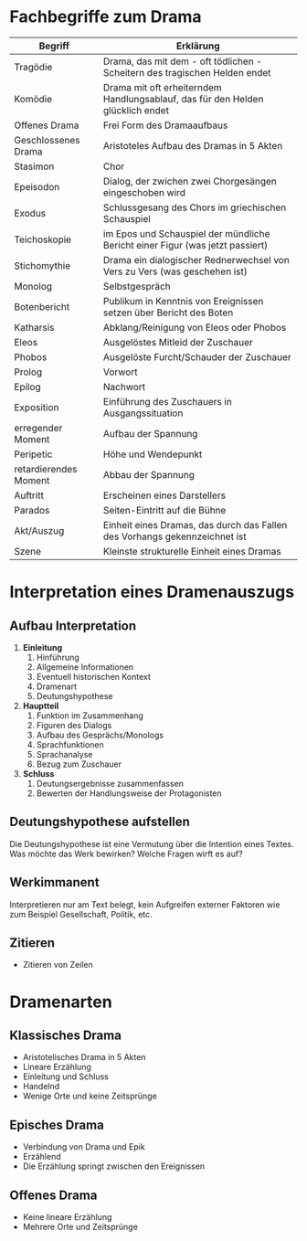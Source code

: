 # Fachbegriffe zum Drama

| Begriff               | Erklärung                                                                      |
| --------------------- | ------------------------------------------------------------------------------ |
| Tragödie              | Drama, das mit dem - oft tödlichen - Scheitern des tragischen Helden endet     |
| Komödie               | Drama mit oft erheiterndem Handlungsablauf, das für den Helden glücklich endet |
| Offenes Drama         | Frei Form des Dramaaufbaus                                                     |
| Geschlossenes Drama   | Aristoteles Aufbau des Dramas in 5 Akten                                       |
| Stasimon              | Chor                                                                           |
| Epeisodon             | Dialog, der zwichen zwei Chorgesängen eingeschoben wird                        |
| Exodus                | Schlussgesang des Chors im griechischen Schauspiel                             |
| Teichoskopie          | im Epos und Schauspiel der mündliche Bericht einer Figur (was jetzt passiert)  |
| Stichomythie          | Drama ein dialogischer Rednerwechsel von Vers zu Vers (was geschehen ist)      |
| Monolog               | Selbstgespräch                                                                 |
| Botenbericht          | Publikum in Kenntnis von Ereignissen setzen über Bericht des Boten             |
| Katharsis             | Abklang/Reinigung von Eleos oder Phobos                                        |
| Eleos                 | Ausgelöstes Mitleid der Zuschauer                                              |
| Phobos                | Ausgelöste Furcht/Schauder der Zuschauer                                       |
| Prolog                | Vorwort                                                                        |
| Epilog                | Nachwort                                                                       |
| Exposition            | Einführung des Zuschauers in Ausgangssituation                                 |
| erregender Moment     | Aufbau der Spannung                                                            |
| Peripetic             | Höhe und Wendepunkt                                                            |
| retardierendes Moment | Abbau der Spannung                                                             |
| Auftritt              | Erscheinen eines Darstellers                                                   |
| Parados               | Seiten-Eintritt auf die Bühne                                                  |
| Akt/Auszug            | Einheit eines Dramas, das durch das Fallen des Vorhangs gekennzeichnet ist     |
| Szene                 | Kleinste strukturelle Einheit eines Dramas                                     |

# Interpretation eines Dramenauszugs

## Aufbau Interpretation

1. **Einleitung**
	1. Hinführung
	2. Allgemeine Informationen
	3. Eventuell historischen Kontext
	4. Dramenart
	5. Deutungshypothese
2. **Hauptteil**
	1. Funktion im Zusammenhang
	2. Figuren des Dialogs
	3. Aufbau des Gesprächs/Monologs
	4. Sprachfunktionen
	5. Sprachanalyse
	6. Bezug zum Zuschauer
3. **Schluss**
	1. Deutungsergebnisse zusammenfassen
	2. Bewerten der Handlungsweise der Protagonisten

## Deutungshypothese aufstellen

Die Deutungshypothese ist eine Vermutung über die Intention eines Textes. Was möchte das Werk bewirken? Welche Fragen wirft es auf?

## Werkimmanent

Interpretieren nur am Text belegt, kein Aufgreifen externer Faktoren wie zum Beispiel Gesellschaft, Politik, etc.

## Zitieren

- Zitieren von Zeilen

# Dramenarten

## Klassisches Drama

- Aristotelisches Drama in 5 Akten
- Lineare Erzählung
- Einleitung und Schluss
- Handelnd
- Wenige Orte und keine Zeitsprünge

## Episches Drama

- Verbindung von Drama und Epik
- Erzählend
- Die Erzählung springt zwischen den Ereignissen

## Offenes Drama

- Keine lineare Erzählung
- Mehrere Orte und Zeitsprünge
